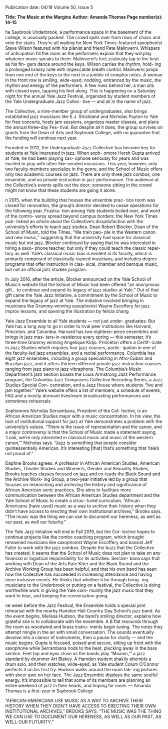 Publication date: 04/18
Volume 50, Issue 5

**Title: The Music at the Margins**
**Author: Amanda Thomas**
**Page number(s): 14-15**

he Saybrook Underbrook, a performance space 
in the basement of the college, is unusually packed. 
The crowd spills over from rows of chairs and onto 
the stairs. They’re all waiting for New York Times-featured 
saxophonist Steve Wilson featured with his pianist and friend 
Pete Malinverni. Whispers of anticipation fill the room as the 
performers explain that they will play whatever music speaks 
to them. Malinverni’s feet zealously tap to the beat as his fin-
gers dance around the keys. Wilson carries the rhythm, hold-
ing a prolonged brassy note with impeccable breath control. 
Malinverni jumps from one end of the keys to the next in a 
jumble of complex notes. A woman in the front row is smiling, 
wide-eyed, nodding, entranced by the music, the rhythm and 
energy of the performers. A few rows behind her, a man sits 
with closed eyes, tapping his feet along. This is happening on 
a Saturday night for the annual Yale Jazz Festival, organized 
by student members of the Yale Undergraduate Jazz Collec-
tive — and all in the name of jazz.


The Collective, a nine-member group of undergraduates, 
also brings established jazz musicians like E.J. Strickland and 
Nicholas Payton to Yale for free concerts, hosts jam sessions, 
organizes master classes, and plans the annual three-day Fes-
tival. But despite all it does, the group survives on grants from 
the Dean of Arts and Saybrook College, with no guarantee 
that the funding will continue next year.  	


Founded in 2012, the Undergraduate Jazz Collective has 
become key for students at Yale interested in jazz. When soph-
omore Hersh Gupta arrived at Yale, he had been playing sax-
ophone seriously for years and was excited to play with other 
like-minded musicians. This year, however, only two faculty 
members specialize in the genre, and the School of Music 
offers only two academic courses on jazz. There are only three 
jazz combos, one ensemble, and no private instruction in jazz 
performance. The audience at the Collective’s events spills 
out the door; someone sitting in the crowd might not know 
that these students are going it alone.


n 2015, when the building that houses the ensemble prac-
tice room was closed for renovation, the group’s director 
decided to cease operations for the following year. Frustra-
tion among Yale students boiled over, and word of the contro-
versy spread beyond campus borders: the New York Times pub-
lished an article about the Collective’s dissatisfaction with the 
university’s efforts to teach jazz studies. Dean Robert Blocker, 
Dean of the School of Music, told the Times, “We train peo-
ple in the Western canon and new music,” suggesting that the 
university had space for classical music but not jazz. Blocker 
continued by saying that he was interested in hiring a saxo-
phone teacher, but only if they could teach the classic reper-
tory as well. Yale’s classical music bias is evident in its faculty, 
which is primarily composed of classically-trained musicians, 
and includes degree programs that offer instruction in clas-
sical, chamber and baroque music, but not an official jazz 
studies program.


In July 2016, after the article, Blocker announced on the 
Yale School of Music’s website that the School of Music had 
been offered “an anonymous gift… to continue and expand 
its legacy of jazz studies at Yale.” Out of that gift came the 
Yale Jazz Initiative, a commitment by the School of Music 
to expand the legacy of jazz at Yale. The initiative involved 
bringing in musicians like Grammy-winning saxophonist 
Wayne Escoffery for jazz improv lessons, and opening the
illustration by felicia chang

Yale Jazz Ensemble to all Yale students –– not just under-
graduates. But Yale has a long way to go in order to rival peer 
institutions like Harvard, Princeton, and Columbia. Harvard 
has two eighteen-piece ensembles and brings in jazz mas-
ters-in-residence every spring –– this semester, it’s three-time 
Grammy winning Angelique Kidjo. Princeton offers a Certif-
icate in Jazz Studies which requires four jazz courses, partic-
ipation in one of the faculty-led jazz ensembles, and a recital 
performance. Columbia has eight jazz ensembles, including 
a group specializing in Afro-Cuban and Brazilian jazz, and 
it offers thirteen different private jazz instruction courses 
ranging from jazz piano to jazz vibraphone. The Columbia’s 
Music Department’s jazz section boasts the Louis Armstrong 
Jazz Performance program, the Columbia Jazz Composers 
Collective Recording Series, a Jazz Studies Special Con-
centration, and a Jazz House where students “live and jam 
together.” Yale’s website offers a list of members, a schedule 
of events, FAQ and a mostly dormant livestream broadcasting 
performances and sometimes rehearsals. 


Sophomore Nicholas Serrambana, President of the Col-
lective, is an African American Studies major with a music 
concentration. In his view, the lack of institutional support 
for jazz at Yale demonstrates a problem with the university’s 
values. “There is the issue of representation and the canon, 
and a major controversy is that the School of Music made 
a statement saying, ‘Look, we’re only interested in classical 
music and music of the western canon,’” Nicholas says. “Jazz 
is something that people consider quintessentially American. 
It’s interesting [that] that’s something that Yale’s not proud of.”


Daphne Brooks agrees. A professor in African American 
Studies, American Studies, Theater Studies and Women’s, 
Gender and Sexuality Studies, Brooks teaches classes focused 
on jazz and co-leads the Black Sound and the Archive Work-
ing Group, a two-year initiative led by a group that focuses 
on researching and archiving the history and significance 
of African American sonic practices. She aims to facilitate 
more communication between the African American Studies 
department and the Yale School of Music to create a struc-
tured curriculum. “African Americans [have used] music as 
a way to archive their history when they didn’t have access to 
erecting their own institutional archives,” Brooks says. “The 
music was the thing we can use to document our hereness, as 
well as our past, as well our futurity.”


The Yale Jazz Initiative will end in Fall 2019, but the Col-
lective hopes to continue projects like the combo coaching 
program, which brought renowned musicians like saxophonist 
Wayne Escoffery and bassist Jeff Fuller to work with the jazz 
combos. Despite the buzz that the Collective has created, it 
seems that the School of Music does not plan to take on any 
financial or logistical responsibility for its activities. Serram-
bana says that working with Dean of the Arts Kate Krier and 
the Black Sound and the Archive Working Group has been 
helpful, and that his own band has seen how the Collective 
has succeeded in increasing attendance and having more 
inclusive events. He thinks that whether it be through bring-
ing musicians to the Underbrook or putting on a festival, the 
Collective is doing worthwhile work in giving the Yale com-
munity the jazz music that they want to hear, and keeping the 
conversation going.


ne week before the Jazz Festival, the Ensemble holds 
a special joint rehearsal with the nearby Hamden 
Hall Country Day School’s jazz band. As the event 
begins, Melissa Hudson, the band’s smiling director, explains 
how grateful she is to collaborate with the ensemble. A B flat 
resounds through the room as woodwind and brass instru-
ments begin tuning. The notes they attempt mingle in the air 
with small conversation. The sounds eventually devolve into 
a clamor of instruments, then a pause for clarity –– and the 
music begins.  Gupta is focused, poised and secure,  sitting up 
front with the saxophone while Serrambana nods to the beat, 
plucking away in the bass section. Feet tap and eyes close as 
the bands play “Moanin,’” a jazz standard by drummer Art 
Blakey. A Hamden student shakily attempts a drum solo, and 
then watches, wide-eyed, as Yale student Colum O’Connor 
perfects it on his first try. Hudson walks around the room tak-
ing pictures with sheer awe on her face. The Jazz Ensemble 
displays the same soulful energy. It’s impossible to tell that 
some of its members are planning an entire weekend of jazz 
in their heads, and hoping for more.
— Amanda Thomas is a first-year 
in Saybrook College

“AFRICAN-AMERICANS USE MUSIC AS A WAY TO ARCHIVE THEIR HISTORY WHEN 
THEY DIDN’T HAVE ACCESS TO ERECTING THEIR  OWN  INSTITUTIONAL  ARCHIVES,” 
BROOKS SAYS. “THE MUSIC WAS THE THING WE CAN USE TO DOCUMENT OUR 
HERENESS, AS WELL AS OUR PAST, AS WELL OUR FUTURITY.”